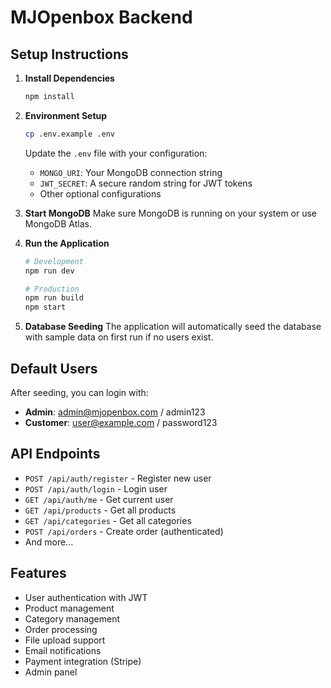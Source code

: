 # MJOpenbox Backend

## Setup Instructions

1. **Install Dependencies**
   ```bash
   npm install
   ```

2. **Environment Setup**
   ```bash
   cp .env.example .env
   ```
   
   Update the `.env` file with your configuration:
   - `MONGO_URI`: Your MongoDB connection string
   - `JWT_SECRET`: A secure random string for JWT tokens
   - Other optional configurations

3. **Start MongoDB**
   Make sure MongoDB is running on your system or use MongoDB Atlas.

4. **Run the Application**
   ```bash
   # Development
   npm run dev
   
   # Production
   npm run build
   npm start
   ```

5. **Database Seeding**
   The application will automatically seed the database with sample data on first run if no users exist.

## Default Users

After seeding, you can login with:

- **Admin**: admin@mjopenbox.com / admin123
- **Customer**: user@example.com / password123

## API Endpoints

- `POST /api/auth/register` - Register new user
- `POST /api/auth/login` - Login user
- `GET /api/auth/me` - Get current user
- `GET /api/products` - Get all products
- `GET /api/categories` - Get all categories
- `POST /api/orders` - Create order (authenticated)
- And more...

## Features

- User authentication with JWT
- Product management
- Category management
- Order processing
- File upload support
- Email notifications
- Payment integration (Stripe)
- Admin panel